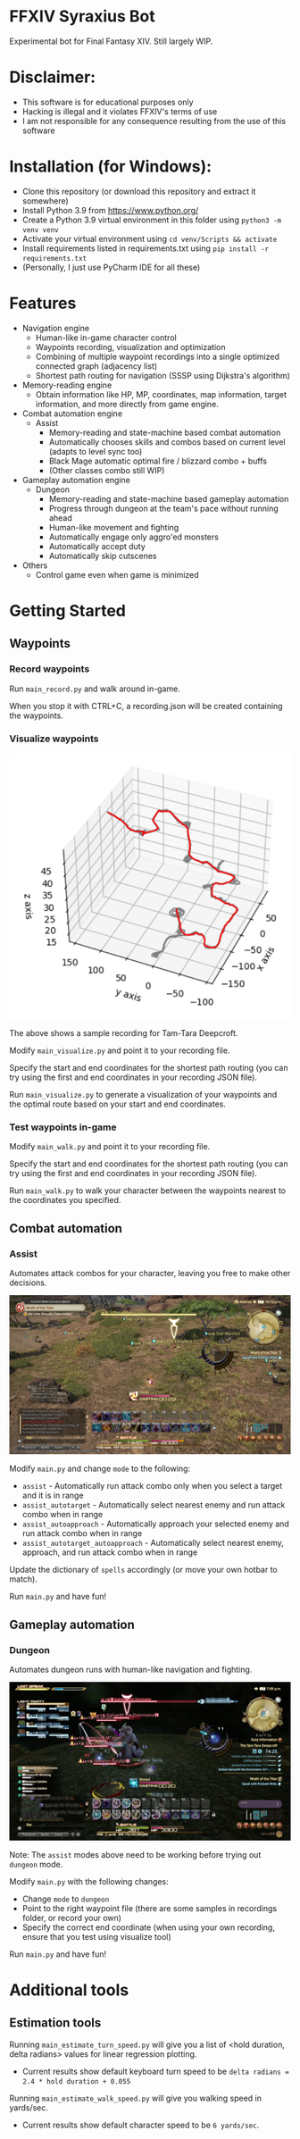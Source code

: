 # FFXIV Syraxius Bot
Experimental bot for Final Fantasy XIV. Still largely WIP.

# Disclaimer:
- This software is for educational purposes only
- Hacking is illegal and it violates FFXIV's terms of use
- I am not responsible for any consequence resulting from the use of this software

# Installation (for Windows):
- Clone this repository (or download this repository and extract it somewhere)
- Install Python 3.9 from https://www.python.org/
- Create a Python 3.9 virtual environment in this folder using `python3 -m venv venv`
- Activate your virtual environment using `cd venv/Scripts && activate`
- Install requirements listed in requirements.txt using `pip install -r requirements.txt`
- (Personally, I just use PyCharm IDE for all these)

# Features

- Navigation engine
  - Human-like in-game character control
  - Waypoints recording, visualization and optimization
  - Combining of multiple waypoint recordings into a single optimized connected graph (adjacency list)
  - Shortest path routing for navigation (SSSP using Dijkstra's algorithm)
- Memory-reading engine
  - Obtain information like HP, MP, coordinates, map information, target information, and more directly from game engine.
- Combat automation engine
  - Assist
    - Memory-reading and state-machine based combat automation
    - Automatically chooses skills and combos based on current level (adapts to level sync too)
    - Black Mage automatic optimal fire / blizzard combo + buffs
    - (Other classes combo still WIP)
- Gameplay automation engine
  - Dungeon
    - Memory-reading and state-machine based gameplay automation
    - Progress through dungeon at the team's pace without running ahead
    - Human-like movement and fighting
    - Automatically engage only aggro'ed monsters
    - Automatically accept duty
    - Automatically skip cutscenes
- Others
  - Control game even when game is minimized

# Getting Started

## Waypoints

### Record waypoints

Run `main_record.py` and walk around in-game.

When you stop it with CTRL+C, a recording<timestamp>.json will be created containing the waypoints.

### Visualize waypoints

<img src="./readme_resources/visualize.png" />

The above shows a sample recording for Tam-Tara Deepcroft.

Modify `main_visualize.py` and point it to your recording file.

Specify the start and end coordinates for the shortest path routing (you can try using the first and end coordinates in your recording JSON file).

Run `main_visualize.py` to generate a visualization of your waypoints and the optimal route based on your start and end coordinates.

### Test waypoints in-game

Modify `main_walk.py` and point it to your recording file.

Specify the start and end coordinates for the shortest path routing (you can try using the first and end coordinates in your recording JSON file).

Run `main_walk.py` to walk your character between the waypoints nearest to the coordinates you specified.

## Combat automation

### Assist

Automates attack combos for your character, leaving you free to make other decisions.

<img src="./readme_resources/assist.png" />

Modify `main.py` and change `mode` to the following:
- `assist` - Automatically run attack combo only when you select a target and it is in range
- `assist_autotarget` - Automatically select nearest enemy and run attack combo when in range
- `assist_autoapproach` - Automatically approach your selected enemy and run attack combo when in range
- `assist_autotarget_autoapproach` - Automatically select nearest enemy, approach, and run attack combo when in range

Update the dictionary of `spells` accordingly (or move your own hotbar to match).

Run `main.py` and have fun!

## Gameplay automation

### Dungeon

Automates dungeon runs with human-like navigation and fighting.

<img src="./readme_resources/dungeon.png" />

Note: The `assist` modes above need to be working before trying out `dungeon` mode.

Modify `main.py` with the following changes:
- Change `mode` to `dungeon`
- Point to the right waypoint file (there are some samples in recordings folder, or record your own)
- Specify the correct end coordinate (when using your own recording, ensure that you test using visualize tool)

Run `main.py` and have fun!

# Additional tools

## Estimation tools

Running `main_estimate_turn_speed.py` will give you a list of <hold duration, delta radians> values for linear regression plotting.
- Current results show default keyboard turn speed to be `delta radians = 2.4 * hold duration + 0.055`

Running `main_estimate_walk_speed.py` will give you walking speed in yards/sec.
- Current results show default character speed to be `6 yards/sec`.
